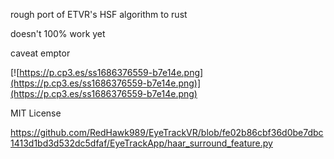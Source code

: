 rough port of ETVR's HSF algorithm to rust

doesn't 100% work yet

caveat emptor

[![https://p.cp3.es/ss1686376559-b7e14e.png](https://p.cp3.es/ss1686376559-b7e14e.png)](https://p.cp3.es/ss1686376559-b7e14e.png)

MIT License

https://github.com/RedHawk989/EyeTrackVR/blob/fe02b86cbf36d0be7dbc1413d1bd3d532dc5dfaf/EyeTrackApp/haar_surround_feature.py
